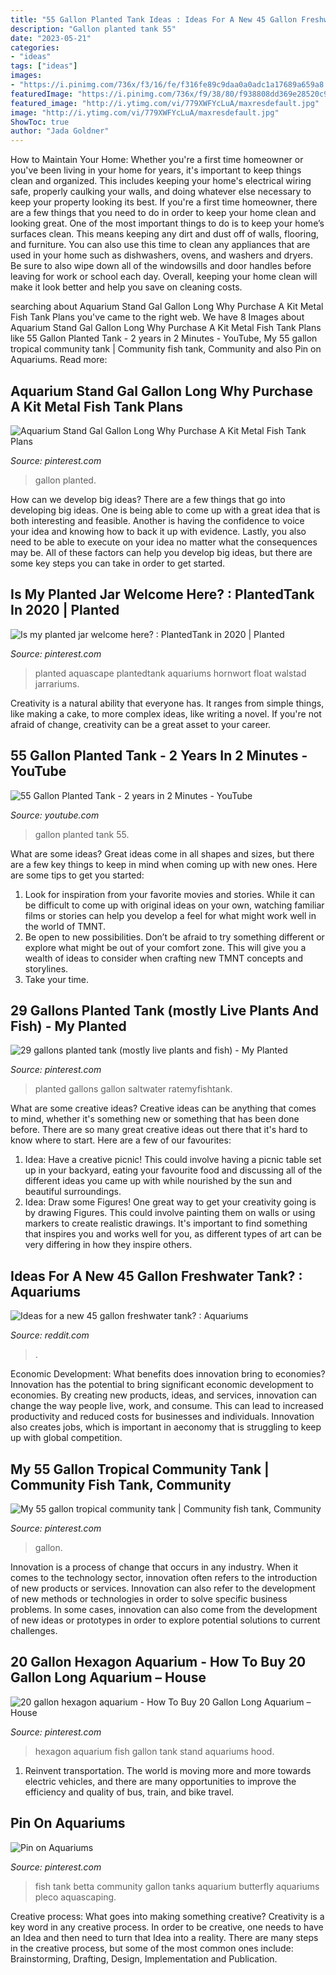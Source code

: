```yaml
---
title: "55 Gallon Planted Tank Ideas : Ideas For A New 45 Gallon Freshwater Tank? : Aquariums"
description: "Gallon planted tank 55"
date: "2023-05-21"
categories:
- "ideas"
tags: ["ideas"]
images:
- "https://i.pinimg.com/736x/f3/16/fe/f316fe89c9daa0a0adc1a17689a659a8.jpg"
featuredImage: "https://i.pinimg.com/736x/f9/38/80/f938808dd369e28520c9291b3baf8e85.jpg"
featured_image: "http://i.ytimg.com/vi/779XWFYcLuA/maxresdefault.jpg"
image: "http://i.ytimg.com/vi/779XWFYcLuA/maxresdefault.jpg"
ShowToc: true
author: "Jada Goldner"
---
```



How to Maintain Your Home: Whether you're a first time homeowner or you've been living in your home for years, it's important to keep things clean and organized. This includes keeping your home's electrical wiring safe, properly caulking your walls, and doing whatever else necessary to keep your property looking its best.
If you're a first time homeowner, there are a few things that you need to do in order to keep your home clean and looking great. One of the most important things to do is to keep your home’s surfaces clean. This means keeping any dirt and dust off of walls, flooring, and furniture. You can also use this time to clean any appliances that are used in your home such as dishwashers, ovens, and washers and dryers. Be sure to also wipe down all of the windowsills and door handles before leaving for work or school each day. Overall, keeping your home clean will make it look better and help you save on cleaning costs.

	

		
searching about Aquarium Stand Gal Gallon Long Why Purchase A Kit Metal Fish Tank Plans you've came to the right web. We have 8 Images about Aquarium Stand Gal Gallon Long Why Purchase A Kit Metal Fish Tank Plans like 55 Gallon Planted Tank - 2 years in 2 Minutes - YouTube, My 55 gallon tropical community tank | Community fish tank, Community and also Pin on Aquariums. Read more:
		
    
## Aquarium Stand Gal Gallon Long Why Purchase A Kit Metal Fish Tank Plans

<img loading=lazy src="https://i.pinimg.com/736x/f3/16/fe/f316fe89c9daa0a0adc1a17689a659a8.jpg" onerror="this.onerror=null;this.src='https://tse2.mm.bing.net/th?id=OIP.cEtCKvxbG2QgQ3SJPWHQpAHaEK&amp;pid=15.1';" alt="Aquarium Stand Gal Gallon Long Why Purchase A Kit Metal Fish Tank Plans">

_Source: pinterest.com_

>gallon planted. 

	

How can we develop big ideas?
There are a few things that go into developing big ideas. One is being able to come up with a great idea that is both interesting and feasible. Another is having the confidence to voice your idea and knowing how to back it up with evidence. Lastly, you also need to be able to execute on your idea no matter what the consequences may be. All of these factors can help you develop big ideas, but there are some key steps you can take in order to get started.

    
## Is My Planted Jar Welcome Here? : PlantedTank In 2020 | Planted

<img loading=lazy src="https://i.pinimg.com/736x/f9/38/80/f938808dd369e28520c9291b3baf8e85.jpg" onerror="this.onerror=null;this.src='https://tse1.mm.bing.net/th?id=OIP.aPtPQI3TOIkBZORPKNy9qgHaPO&amp;pid=15.1';" alt="Is my planted jar welcome here? : PlantedTank in 2020 | Planted">

_Source: pinterest.com_

>planted aquascape plantedtank aquariums hornwort float walstad jarrariums. 

	

Creativity is a natural ability that everyone has. It ranges from simple things, like making a cake, to more complex ideas, like writing a novel. If you're not afraid of change, creativity can be a great asset to your career.

    
## 55 Gallon Planted Tank - 2 Years In 2 Minutes - YouTube

<img loading=lazy src="http://i.ytimg.com/vi/779XWFYcLuA/maxresdefault.jpg" onerror="this.onerror=null;this.src='https://tse1.mm.bing.net/th?id=OIP.X2HnGwNUdDlpZoG0eNTdQAHaEK&amp;pid=15.1';" alt="55 Gallon Planted Tank - 2 years in 2 Minutes - YouTube">

_Source: youtube.com_

>gallon planted tank 55. 

	

What are some ideas?
Great ideas come in all shapes and sizes, but there are a few key things to keep in mind when coming up with new ones. Here are some tips to get you started: 
1. Look for inspiration from your favorite movies and stories. While it can be difficult to come up with original ideas on your own, watching familiar films or stories can help you develop a feel for what might work well in the world of TMNT. 
2. Be open to new possibilities. Don’t be afraid to try something different or explore what might be out of your comfort zone. This will give you a wealth of ideas to consider when crafting new TMNT concepts and storylines. 
3. Take your time.

    
## 29 Gallons Planted Tank (mostly Live Plants And Fish) - My Planted

<img loading=lazy src="https://i.pinimg.com/736x/28/fc/4b/28fc4bc27266d45cf55ac92745f8a139.jpg" onerror="this.onerror=null;this.src='https://tse2.mm.bing.net/th?id=OIP.b939FBLRquUBAegirioATgHaFs&amp;pid=15.1';" alt="29 gallons planted tank (mostly live plants and fish) - My Planted">

_Source: pinterest.com_

>planted gallons gallon saltwater ratemyfishtank. 

	

What are some creative ideas?
Creative ideas can be anything that comes to mind, whether it's something new or something that has been done before. There are so many great creative ideas out there that it's hard to know where to start. Here are a few of our favourites: 
1. Idea: Have a creative picnic! This could involve having a picnic table set up in your backyard, eating your favourite food and discussing all of the different ideas you came up with while nourished by the sun and beautiful surroundings. 
2. Idea: Draw some Figures! One great way to get your creativity going is by drawing Figures. This could involve painting them on walls or using markers to create realistic drawings. It's important to find something that inspires you and works well for you, as different types of art can be very differing in how they inspire others. 

    
## Ideas For A New 45 Gallon Freshwater Tank? : Aquariums

<img loading=lazy src="https://external-preview.redd.it/M2PdKZu-tjM0sDbtjVGJkZhEMXD0bNnZNLVzlPw4zJg.jpg?auto=webp&amp;s=9e23186b1fd34e167ed91d532b55a5de20e597cd" onerror="this.onerror=null;this.src='https://tse1.mm.bing.net/th?id=OIP.xc33TPdshx_0dqpMETdPiwHaFB&amp;pid=15.1';" alt="Ideas for a new 45 gallon freshwater tank? : Aquariums">

_Source: reddit.com_

>. 

	

Economic Development: What benefits does innovation bring to economies?
Innovation has the potential to bring significant economic development to economies. By creating new products, ideas, and services, innovation can change the way people live, work, and consume. This can lead to increased productivity and reduced costs for businesses and individuals. Innovation also creates jobs, which is important in aeconomy that is struggling to keep up with global competition.

    
## My 55 Gallon Tropical Community Tank | Community Fish Tank, Community

<img loading=lazy src="https://i.pinimg.com/736x/e4/c5/34/e4c5342c67570d75608c337e35d419fc.jpg" onerror="this.onerror=null;this.src='https://tse4.mm.bing.net/th?id=OIP.mnuPv7tF4l2aSPN25cYheQHaHa&amp;pid=15.1';" alt="My 55 gallon tropical community tank | Community fish tank, Community">

_Source: pinterest.com_

>gallon. 

	

Innovation is a process of change that occurs in any industry. When it comes to the technology sector, innovation often refers to the introduction of new products or services. Innovation can also refer to the development of new methods or technologies in order to solve specific business problems. In some cases, innovation can also come from the development of new ideas or prototypes in order to explore potential solutions to current challenges.

    
## 20 Gallon Hexagon Aquarium - How To Buy 20 Gallon Long Aquarium – House

<img loading=lazy src="https://i.pinimg.com/736x/20/50/38/205038fe0bcd778e48f85c1bd4ec2ee4--fish-aquariums-hexagons.jpg" onerror="this.onerror=null;this.src='https://tse4.mm.bing.net/th?id=OIP.Mpc6aJPMT8gvfHL2Qd_otgHaJ4&amp;pid=15.1';" alt="20 gallon hexagon aquarium - How To Buy 20 Gallon Long Aquarium – House">

_Source: pinterest.com_

>hexagon aquarium fish gallon tank stand aquariums hood. 

	

1) Reinvent transportation. The world is moving more and more towards electric vehicles, and there are many opportunities to improve the efficiency and quality of bus, train, and bike travel. 

    
## Pin On Aquariums

<img loading=lazy src="https://i.pinimg.com/736x/7c/f5/97/7cf597ed4281a1b79a1b2f1de4ff3068--betta-fish-tanks.jpg" onerror="this.onerror=null;this.src='https://tse4.mm.bing.net/th?id=OIP.aJ_5XiZIyn9cUgTZYxQ7pwHaFj&amp;pid=15.1';" alt="Pin on Aquariums">

_Source: pinterest.com_

>fish tank betta community gallon tanks aquarium butterfly aquariums pleco aquascaping. 

	

Creative process: What goes into making something creative?
Creativity is a key word in any creative process. In order to be creative, one needs to have an Idea and then need to turn that Idea into a reality. There are many steps in the creative process, but some of the most common ones include: Brainstorming, Drafting, Design, Implementation and Publication.

